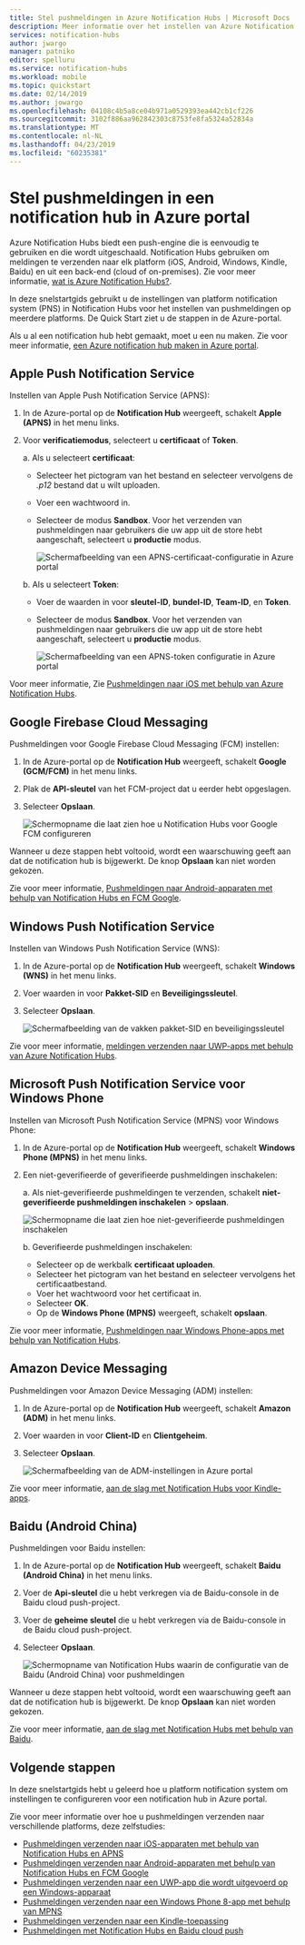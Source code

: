 ```yaml
---
title: Stel pushmeldingen in Azure Notification Hubs | Microsoft Docs
description: Meer informatie over het instellen van Azure Notification Hubs in Azure portal met behulp van platform notification system (PNS)-instellingen.
services: notification-hubs
author: jwargo
manager: patniko
editor: spelluru
ms.service: notification-hubs
ms.workload: mobile
ms.topic: quickstart
ms.date: 02/14/2019
ms.author: jowargo
ms.openlocfilehash: 04108c4b5a8ce04b971a0529393ea442cb1cf226
ms.sourcegitcommit: 3102f886aa962842303c8753fe8fa5324a52834a
ms.translationtype: MT
ms.contentlocale: nl-NL
ms.lasthandoff: 04/23/2019
ms.locfileid: "60235381"
---
```

# <a name="set-up-push-notifications-in-a-notification-hub-in-the-azure-portal"></a>Stel pushmeldingen in een notification hub in Azure portal

Azure Notification Hubs biedt een push-engine die is eenvoudig te gebruiken en die wordt uitgeschaald. Notification Hubs gebruiken om meldingen te verzenden naar elk platform (iOS, Android, Windows, Kindle, Baidu) en uit een back-end (cloud of on-premises). Zie voor meer informatie, [wat is Azure Notification Hubs?](notification-hubs-push-notification-overview.md).

In deze snelstartgids gebruikt u de instellingen van platform notification system (PNS) in Notification Hubs voor het instellen van pushmeldingen op meerdere platforms. De Quick Start ziet u de stappen in de Azure-portal.

Als u al een notification hub hebt gemaakt, moet u een nu maken. Zie voor meer informatie, [een Azure notification hub maken in Azure portal](create-notification-hub-portal.md). 

## <a name="apple-push-notification-service"></a>Apple Push Notification Service

Instellen van Apple Push Notification Service (APNS):

1. In de Azure-portal op de **Notification Hub** weergeeft, schakelt **Apple (APNS)** in het menu links.

1. Voor **verificatiemodus**, selecteert u **certificaat** of **Token**.

   a. Als u selecteert **certificaat**:
   * Selecteer het pictogram van het bestand en selecteer vervolgens de *.p12* bestand dat u wilt uploaden.
   * Voer een wachtwoord in.
   * Selecteer de modus **Sandbox**. Voor het verzenden van pushmeldingen naar gebruikers die uw app uit de store hebt aangeschaft, selecteert u **productie** modus.

     ![Schermafbeelding van een APNS-certificaat-configuratie in Azure portal](./media/notification-hubs-ios-get-started/notification-hubs-apple-config-cert.png)

   b. Als u selecteert **Token**:

   * Voer de waarden in voor **sleutel-ID**, **bundel-ID**, **Team-ID**, en **Token**.
   * Selecteer de modus **Sandbox**. Voor het verzenden van pushmeldingen naar gebruikers die uw app uit de store hebt aangeschaft, selecteert u **productie** modus.

     ![Schermafbeelding van een APNS-token configuratie in Azure portal](./media/notification-hubs-ios-get-started/notification-hubs-apple-config-token.png)

Voor meer informatie, Zie [Pushmeldingen naar iOS met behulp van Azure Notification Hubs](notification-hubs-ios-apple-push-notification-apns-get-started.md).

## <a name="google-firebase-cloud-messaging"></a>Google Firebase Cloud Messaging

Pushmeldingen voor Google Firebase Cloud Messaging (FCM) instellen:

1. In de Azure-portal op de **Notification Hub** weergeeft, schakelt **Google (GCM/FCM)** in het menu links. 
2. Plak de **API-sleutel** van het FCM-project dat u eerder hebt opgeslagen. 
3. Selecteer **Opslaan**. 

   ![Schermopname die laat zien hoe u Notification Hubs voor Google FCM configureren](./media/notification-hubs-android-push-notification-google-fcm-get-started/fcm-server-key.png)

Wanneer u deze stappen hebt voltooid, wordt een waarschuwing geeft aan dat de notification hub is bijgewerkt. De knop **Opslaan** kan niet worden gekozen. 

Zie voor meer informatie, [Pushmeldingen naar Android-apparaten met behulp van Notification Hubs en FCM Google](notification-hubs-android-push-notification-google-fcm-get-started.md).

## <a name="windows-push-notification-service"></a>Windows Push Notification Service

Instellen van Windows Push Notification Service (WNS):

1. In de Azure-portal op de **Notification Hub** weergeeft, schakelt **Windows (WNS)** in het menu links.
2. Voer waarden in voor **Pakket-SID** en **Beveiligingssleutel**.
3. Selecteer **Opslaan**.

   ![Schermafbeelding van de vakken pakket-SID en beveiligingssleutel](./media/notification-hubs-windows-store-dotnet-get-started/notification-hub-configure-wns.png)

Zie voor meer informatie, [meldingen verzenden naar UWP-apps met behulp van Azure Notification Hubs](notification-hubs-windows-store-dotnet-get-started-wns-push-notification.md).

## <a name="microsoft-push-notification-service-for-windows-phone"></a>Microsoft Push Notification Service voor Windows Phone

Instellen van Microsoft Push Notification Service (MPNS) voor Windows Phone: 

1. In de Azure-portal op de **Notification Hub** weergeeft, schakelt **Windows Phone (MPNS)** in het menu links.
1. Een niet-geverifieerde of geverifieerde pushmeldingen inschakelen:

   a. Als niet-geverifieerde pushmeldingen te verzenden, schakelt **niet-geverifieerde pushmeldingen inschakelen** > **opslaan**.

      ![Schermopname die laat zien hoe niet-geverifieerde pushmeldingen inschakelen](./media/notification-hubs-windows-phone-get-started/azure-portal-unauth.png)

   b. Geverifieerde pushmeldingen inschakelen:
      * Selecteer op de werkbalk **certificaat uploaden**.
      * Selecteer het pictogram van het bestand en selecteer vervolgens het certificaatbestand.
      * Voer het wachtwoord voor het certificaat in.
      * Selecteer **OK**.
      * Op de **Windows Phone (MPNS)** weergeeft, schakelt **opslaan**.

Zie voor meer informatie, [Pushmeldingen naar Windows Phone-apps met behulp van Notification Hubs](notification-hubs-windows-mobile-push-notifications-mpns.md).
      
## <a name="amazon-device-messaging"></a>Amazon Device Messaging

Pushmeldingen voor Amazon Device Messaging (ADM) instellen:

1. In de Azure-portal op de **Notification Hub** weergeeft, schakelt **Amazon (ADM)** in het menu links.
2. Voer waarden in voor **Client-ID** en **Clientgeheim**.
3. Selecteer **Opslaan**.
    
   ![Schermafbeelding van de ADM-instellingen in Azure portal](./media/notification-hubs-kindle-get-started/notification-hub-adm-settings.png)

Zie voor meer informatie, [aan de slag met Notification Hubs voor Kindle-apps](notification-hubs-kindle-amazon-adm-push-notification.md).

## <a name="baidu-android-china"></a>Baidu (Android China)

Pushmeldingen voor Baidu instellen:

1. In de Azure-portal op de **Notification Hub** weergeeft, schakelt **Baidu (Android China)** in het menu links. 
2. Voer de **Api-sleutel** die u hebt verkregen via de Baidu-console in de Baidu cloud push-project. 
3. Voer de **geheime sleutel** die u hebt verkregen via de Baidu-console in de Baidu cloud push-project. 
4. Selecteer **Opslaan**. 

    ![Schermopname van Notification Hubs waarin de configuratie van de Baidu (Android China) voor pushmeldingen](./media/notification-hubs-baidu-get-started/AzureNotificationServicesBaidu.png)

Wanneer u deze stappen hebt voltooid, wordt een waarschuwing geeft aan dat de notification hub is bijgewerkt. De knop **Opslaan** kan niet worden gekozen. 

Zie voor meer informatie, [aan de slag met Notification Hubs met behulp van Baidu](notification-hubs-baidu-china-android-notifications-get-started.md).

## <a name="next-steps"></a>Volgende stappen
In deze snelstartgids hebt u geleerd hoe u platform notification system om instellingen te configureren voor een notification hub in Azure portal. 

Zie voor meer informatie over hoe u pushmeldingen verzenden naar verschillende platforms, deze zelfstudies:

- [Pushmeldingen verzenden naar iOS-apparaten met behulp van Notification Hubs en APNS](notification-hubs-ios-apple-push-notification-apns-get-started.md)
- [Pushmeldingen verzenden naar Android-apparaten met behulp van Notification Hubs en FCM Google](notification-hubs-android-push-notification-google-fcm-get-started.md)
- [Pushmeldingen verzenden naar een UWP-app die wordt uitgevoerd op een Windows-apparaat](notification-hubs-windows-store-dotnet-get-started-wns-push-notification.md)
- [Pushmeldingen verzenden naar een Windows Phone 8-app met behulp van MPNS](notification-hubs-windows-mobile-push-notifications-mpns.md)
- [Pushmeldingen verzenden naar een Kindle-toepassing](notification-hubs-kindle-amazon-adm-push-notification.md)
- [Pushmeldingen met Notification Hubs en Baidu cloud push](notification-hubs-baidu-china-android-notifications-get-started.md)
